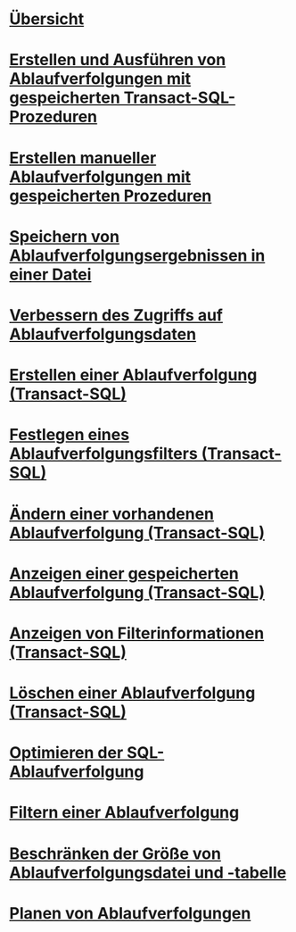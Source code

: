 # [Übersicht](sql-trace.md)  
# [Erstellen und Ausführen von Ablaufverfolgungen mit gespeicherten Transact-SQL-Prozeduren](create-and-run-traces-using-transact-sql-stored-procedures.md)  
# [Erstellen manueller Ablaufverfolgungen mit gespeicherten Prozeduren](create-manual-traces-using-stored-procedures.md)  
# [Speichern von Ablaufverfolgungsergebnissen in einer Datei](save-trace-results-to-a-file.md)  
# [Verbessern des Zugriffs auf Ablaufverfolgungsdaten](improve-access-to-trace-data.md)  
# [Erstellen einer Ablaufverfolgung (Transact-SQL)](create-a-trace-transact-sql.md)  
# [Festlegen eines Ablaufverfolgungsfilters (Transact-SQL)](set-a-trace-filter-transact-sql.md)  
# [Ändern einer vorhandenen Ablaufverfolgung (Transact-SQL)](modify-an-existing-trace-transact-sql.md)  
# [Anzeigen einer gespeicherten Ablaufverfolgung (Transact-SQL)](view-a-saved-trace-transact-sql.md)  
# [Anzeigen von Filterinformationen (Transact-SQL)](view-filter-information-transact-sql.md)  
# [Löschen einer Ablaufverfolgung (Transact-SQL)](delete-a-trace-transact-sql.md)  
# [Optimieren der SQL-Ablaufverfolgung](optimize-sql-trace.md)  
# [Filtern einer Ablaufverfolgung](filter-a-trace.md)  
# [Beschränken der Größe von Ablaufverfolgungsdatei und -tabelle](limit-trace-file-and-table-sizes.md)  
# [Planen von Ablaufverfolgungen](schedule-traces.md)  
